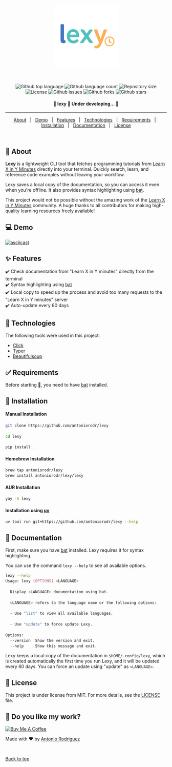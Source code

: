 <div align="center" id="top">
  <img height=200px src="./.github/lexy.png" alt="lexy" />

&#xa0;

</div>

<p align="center">
  <img alt="Github top language" src="https://img.shields.io/github/languages/top/antoniorodr/lexy?color=56BEB8">

  <img alt="Github language count" src="https://img.shields.io/github/languages/count/antoniorodr/lexy?color=56BEB8">

  <img alt="Repository size" src="https://img.shields.io/github/repo-size/antoniorodr/lexy?color=56BEB8">

  <img alt="License" src="https://img.shields.io/github/license/antoniorodr/lexy?color=56BEB8">

  <img alt="Github issues" src="https://img.shields.io/github/issues/antoniorodr/lexy?color=56BEB8" />

  <img alt="Github forks" src="https://img.shields.io/github/forks/antoniorodr/lexy?color=56BEB8" />

  <img alt="Github stars" src="https://img.shields.io/github/stars/antoniorodr/lexy?color=56BEB8" />
</p>

 <h4 align="center">
 🚧  lexy 🚀 Under developing...  🚧
</h4>

<hr>

<p align="center">
  <a href="#dart-about">About</a> &#xa0; | &#xa0;
  <a href="#computer-demo">Demo</a> &#xa0; | &#xa0;
  <a href="#sparkles-features">Features</a> &#xa0; | &#xa0;
  <a href="#rocket-technologies">Technologies</a> &#xa0; | &#xa0;
  <a href="#white_check_mark-requirements">Requirements</a> &#xa0; | &#xa0;
  <a href="#checkered_flag-installation">Installation</a> &#xa0; | &#xa0;
  <a href="#bookmark_tabs-documentation">Documentation</a> &#xa0; | &#xa0;
  <a href="#lexy-license">License</a>
</p>

<br>

## :dart: About

**Lexy** is a lightweight CLI tool that fetches programming tutorials from [Learn X in Y Minutes](https://learnxinyminutes.com) directly into your terminal. Quickly search, learn, and reference code examples without leaving your workflow.

Lexy saves a local copy of the documentation, so you can access it even when you're offline. It also provides syntax highlighting using [bat](https://github.com/sharkdp/bat).

This project would not be possible without the amazing work of the [Learn X in Y Minutes](https://github.com/adambard/learnxinyminutes-docs) community. A huge thanks to all contributors for making high-quality learning resources freely available!

## :computer: Demo

[![asciicast](https://asciinema.org/a/717362.svg)](https://asciinema.org/a/717362)

## :sparkles: Features

:heavy_check_mark: Check documentation from "Learn X in Y minutes" directly from the terminal\
:heavy_check_mark: Syntax highlighting using [bat](https://github.com/sharkdp/bat)\
:heavy_check_mark: Local copy to speed up the process and avoid too many requests to the "Learn X in Y minutes" server\
:heavy_check_mark: Auto-update every 60 days

## :rocket: Technologies

The following tools were used in this project:

- [Click](https://click.palletsprojects.com/en/stable/)
- [Typer](https://typer.tiangolo.com)
- [Beautifulsoup](https://pypi.org/project/beautifulsoup4/)

## :white_check_mark: Requirements

Before starting :checkered_flag:, you need to have [bat](https://github.com/sharkdp/bat) installed.

## :checkered_flag: Installation

#### Manual Installation

```bash
git clone https://github.com/antoniorodr/lexy

cd lexy

pip install .
```

#### Homebrew Installation

```bash
brew tap antoniorodr/lexy
brew install antoniorodr/lexy/lexy
```

#### AUR Installation

```bash
yay -S lexy
```

#### Installation using [uv](https://docs.astral.sh/uv/)

```bash
uv tool run git+https://github.com/antoniorodr/lexy --help
```

## :bookmark_tabs: Documentation

First, make sure you have [bat](https://github.com/sharkdp/bat) installed. Lexy requires it for syntax highlighting.

You can use the command `lexy --help` to see all available options.

```bash
lexy --help
Usage: lexy [OPTIONS] <LANGUAGE>

  Display <LANGUAGE> documentation using bat.

  <LANGUAGE> refers to the language name or the following options:

  - Use "list" to view all available languages.

  - Use "update" to force update Lexy.

Options:
  --version  Show the version and exit.
  --help     Show this message and exit.
```

Lexy keeps a local copy of the documentation in `$HOME/.config/lexy`, which is created automatically the first time you run Lexy, and it will be updated every 60 days. You can force an update using "update" as `<LANGUAGE>`.

## :memo: License

This project is under license from MIT. For more details, see the [LICENSE](LICENSE.md) file.

## :eyes: Do you like my work?

<a href="https://www.buymeacoffee.com/antoniorodr" target="_blank"><img src="https://cdn.buymeacoffee.com/buttons/v2/default-white.png" alt="Buy Me A Coffee" height="48"></a>

Made with :heart: by <a href="https://github.com/antoniorodr" target="_blank">Antonio Rodriguez</a>

&#xa0;

<a href="#top">Back to top</a>
